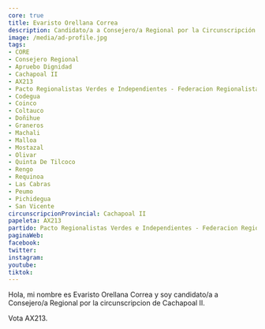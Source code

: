 ```yaml
---
core: true
title: Evaristo Orellana Correa
description: Candidato/a a Consejero/a Regional por la Circunscripción de Cachapoal II
image: /media/ad-profile.jpg
tags:
- CORE
- Consejero Regional
- Apruebo Dignidad
- Cachapoal II
- AX213
- Pacto Regionalistas Verdes e Independientes - Federacion Regionalista Verde Social - Independientes
- Codegua
- Coinco
- Coltauco
- Doñihue
- Graneros
- Machali
- Malloa
- Mostazal
- Olivar
- Quinta De Tilcoco
- Rengo
- Requinoa
- Las Cabras
- Peumo
- Pichidegua
- San Vicente
circunscripcionProvincial: Cachapoal II
papeleta: AX213
partido: Pacto Regionalistas Verdes e Independientes - Federacion Regionalista Verde Social - Independientes
paginaWeb:
facebook:
twitter:
instagram:
youtube:
tiktok:
---
```

Hola, mi nombre es Evaristo Orellana Correa y soy candidato/a a Consejero/a Regional por la circunscripcion de Cachapoal II.

Vota AX213.